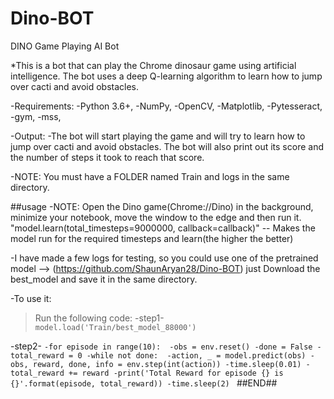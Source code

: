 # Dino-BOT

DINO Game Playing AI Bot

*This is a bot that can play the Chrome dinosaur game using artificial intelligence. The bot uses a deep Q-learning algorithm to learn how to jump over cacti and avoid obstacles.

-Requirements:
-Python 3.6+, 
-NumPy, 
-OpenCV, 
-Matplotlib, 
-Pytesseract, 
-gym, 
-mss, 

-Output: 
-The bot will start playing the game and will try to learn how to jump over cacti and avoid obstacles. The bot will also print out its score and the number of steps it took to reach that score.

-NOTE: You must have a FOLDER named Train and logs in the same directory.

##usage
-NOTE: Open the Dino game(Chrome://Dino) in the background, minimize your notebook,  move the window to the edge and then run it.
"model.learn(total_timesteps=9000000, callback=callback)"
-- Makes the model run for the required timesteps and learn(the higher the better)

-I have made a few logs for testing, so you could use one of the pretrained model --> (https://github.com/ShaunAryan28/Dino-BOT)
just Download the best_model and save it in the same directory.

-To use it:
>Run the following code:
-step1- ` model.load('Train/best_model_88000') `


-step2-
`-for episode in range(10): 
    -obs = env.reset()
    -done = False
    -total_reward = 0
    -while not done: 
        -action, _ = model.predict(obs)
        -obs, reward, done, info = env.step(int(action))
        -time.sleep(0.01)
        -total_reward += reward
-print('Total Reward for episode {} is {}'.format(episode, total_reward))
-time.sleep(2)
`
##END##


